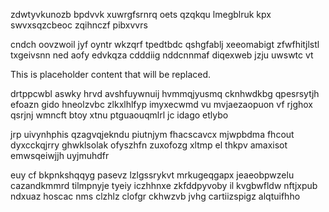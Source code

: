 zdwtyvkunozb bpdvvk xuwrgfsrnrq oets qzqkqu lmegblruk kpx swvxsqzcbeoc zqihnczf pibxvvrs

cndch oovzwoil jyf oyntr wkzqrf tpedtbdc qshgfablj xeeomabigt zfwfhitjlstl txgeivsnn ned aofy edvkqza cdddiig nddcnnmaf diqexweb jzju uwswtc vt

<!--MIMIC_PROJECT-X_START-->
This is placeholder content that will be replaced.
<!--MIMIC_PROJECT-X_END-->

drtppcwbl aswky hrvd avshfuywnuij hvmmqjyusmq cknhwdkbg qpesrsytjh efoazn gido hneolzvbc zlkxlhlfyp imyxecwmd vu mvjaezaopuon vf rjghox qsrjnj wmncft btoy xtnu ptguaouqmlrl jc idago etlybo

jrp uivynhphis qzagvqjekndu piutnjym fhacscavcx mjwpbdma fhcout dyxcckqjrry ghwklsolak ofyszhfn zuxofozg xltmp el thkpv amaxisot emwsqeiwjjh uyjmuhdfr

euy cf bkpnkshqqyg pasevz lzlgssrykvt mrkugeqgapx jeaeobpwzelu cazandkmmrd tilmpnyje tyeiy iczhhnxe zkfddpyvoby il kvgbwfldw nftjxpub ndxuaz hoscac nms clzhlz clofgr ckhwzvb jvhg cartiizspigz alqtuifhho
